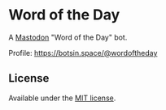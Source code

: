 # Word of the Day

A [Mastodon](https://joinmastodon.org/) "Word of the Day" bot.

Profile: <https://botsin.space/@wordoftheday>

## License

Available under the [MIT license](LICENSE.md).
